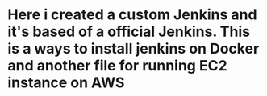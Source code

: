 # Here i created a custom Jenkins and it's based of a official Jenkins. This is a ways to install jenkins on Docker and another file for running EC2 instance on AWS
